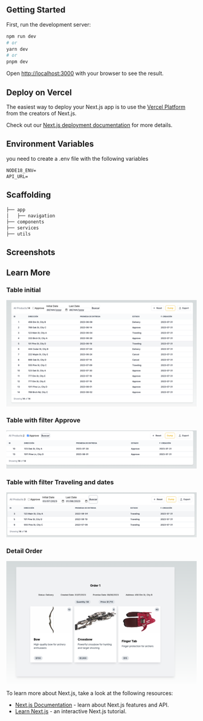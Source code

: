 ## Getting Started

First, run the development server:

```bash
npm run dev
# or
yarn dev
# or
pnpm dev
```

Open [http://localhost:3000](http://localhost:3000) with your browser to see the result.

## Deploy on Vercel

The easiest way to deploy your Next.js app is to use
the [Vercel Platform](https://vercel.com/new?utm_medium=default-template&filter=next.js&utm_source=create-next-app&utm_campaign=create-next-app-readme)
from the creators of Next.js.

Check out our [Next.js deployment documentation](https://nextjs.org/docs/deployment) for more details.

## Environment Variables

you need to create a .env file with the following variables

```
NODE18_ENV=
API_URL=
```

## Scaffolding

```
├── app
│   ├── navigation
├── components
├── services
├── utils
```

## Screenshots

## Learn More

### Table initial

![img.png](img.png)

### Table with filter Approve

![img_1.png](img_1.png)

### Table with filter Traveling and dates

![img_2.png](img_2.png)

### Detail Order
![Alt text](image.png)

To learn more about Next.js, take a look at the following resources:

- [Next.js Documentation](https://nextjs.org/docs) - learn about Next.js features and API.
- [Learn Next.js](https://nextjs.org/learn) - an interactive Next.js tutorial.


